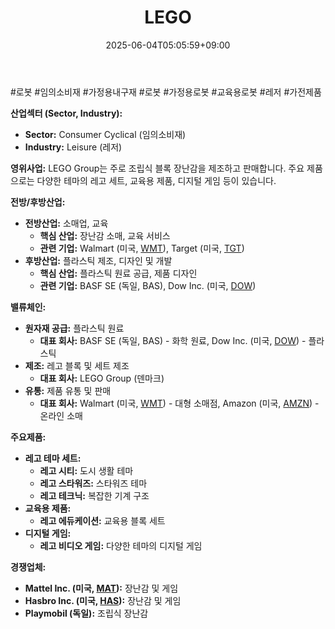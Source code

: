 ﻿---
title: "LEGO"
date: 2025-06-04T05:05:59+09:00
lastmod: 2025-06-04T05:05:59+09:00
type: docs
sidebar:
  open: true
weight: 510
---
<div style="display:none">
  <meta property="article:published_time" content="2025-06-03T20:05:59Z" />
  <meta property="article:modified_time" content="2025-06-03T20:05:59Z" />
</div>
#로봇  #임의소비재 #가정용내구재 #로봇 #가정용로봇 #교육용로봇 #레저 #가전제품

**산업섹터 (Sector, Industry):**

- **Sector:** Consumer Cyclical (임의소비재)
- **Industry:** Leisure (레저)

**영위사업:** LEGO Group는 주로 조립식 블록 장난감을 제조하고 판매합니다. 주요 제품으로는 다양한 테마의 레고 세트, 교육용 제품, 디지털 게임 등이 있습니다.

**전방/후방산업:**

- **전방산업:** 소매업, 교육
    - **핵심 산업:** 장난감 소매, 교육 서비스
    - **관련 기업:** Walmart (미국, [WMT](/company-analysis/wmt/)), Target (미국, [TGT](/company-analysis/tgt/))
- **후방산업:** 플라스틱 제조, 디자인 및 개발
    - **핵심 산업:** 플라스틱 원료 공급, 제품 디자인
    - **관련 기업:** BASF SE (독일, BAS), Dow Inc. (미국, [DOW](/company-analysis/dow/))

**밸류체인:**

- **원자재 공급:** 플라스틱 원료
    - **대표 회사:** BASF SE (독일, BAS) - 화학 원료, Dow Inc. (미국, [DOW](/company-analysis/dow/)) - 플라스틱
- **제조:** 레고 블록 및 세트 제조
    - **대표 회사:** LEGO Group (덴마크)
- **유통:** 제품 유통 및 판매
    - **대표 회사:** Walmart (미국, [WMT](/company-analysis/wmt/)) - 대형 소매점, Amazon (미국, [AMZN](/company-analysis/amzn/)) - 온라인 소매

**주요제품:**

- **레고 테마 세트:**
    - **레고 시티:** 도시 생활 테마
    - **레고 스타워즈:** 스타워즈 테마
    - **레고 테크닉:** 복잡한 기계 구조
- **교육용 제품:**
    - **레고 에듀케이션:** 교육용 블록 세트
- **디지털 게임:**
    - **레고 비디오 게임:** 다양한 테마의 디지털 게임

**경쟁업체:**

- **Mattel Inc. (미국, [MAT](/company-analysis/mat/)):** 장난감 및 게임
- **Hasbro Inc. (미국, [HAS](/company-analysis/has/)):** 장난감 및 게임
- **Playmobil (독일):** 조립식 장난감

